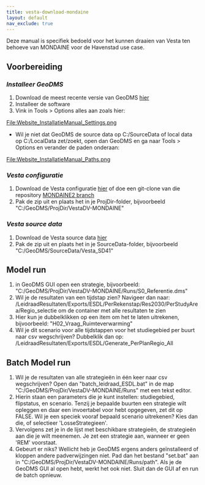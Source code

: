 ```yaml
---
title: vesta-download-mondaine
layout: default
nav_exclude: true
---
```

Deze manual is specifiek bedoeld voor het kunnen draaien van Vesta ten
behoeve van MONDAINE voor de Havenstad use case.

## Voorbereiding

### *Installeer GeoDMS*

1.  Download de meest recente versie van GeoDMS
    [hier](GeoDms_Setups "wikilink")
2.  Installeer de software
3.  Vink in Tools > Options alles aan zoals hier:

[<File:Website_InstallatieManual_Settings.png>](File:Website_InstallatieManual_Settings.png "wikilink")

-   Wil je niet dat GeoDMS de source data op C:/SourceData of local data
    op C:/LocalData zet/zoekt, open dan GeoDMS en ga naar Tools >
    Options en verander de paden onderaan:

[<File:Website_InstallatieManual_Paths.png>](File:Website_InstallatieManual_Paths.png "wikilink")

### *Vesta configuratie*

1.  Download de Vesta configuratie
    [hier](https://github.com/MaartenHilferink/VestaDV/archive/refs/heads/MONDAINE2.zip)
    of doe een git-clone van die repository [MONDAINE2
    branch](https://github.com/MaartenHilferink/VestaDV.git)
2.  Pak de zip uit en plaats het in je ProjDir-folder, bijvoorbeeld
    "C:/GeoDMS/ProjDir/VestaDV-MONDAINE"

### *Vesta source data*

1.  Download de Vesta source data
    [hier](https://surfdrive.surf.nl/files/index.php/s/Pi6T1Hw11MgVNCX)
2.  Pak de zip uit en plaats het in je SourceData-folder, bijvoorbeeld
    "C:/GeoDMS/SourceData/Vesta_SD41"

## Model run

1.  in GeoDMS GUI open een strategie, bijvoorbeeld:
    "C:/GeoDMS/ProjDir/VestaDV-MONDAINE/Runs/S0_Referentie.dms"
2.  Wil je de resultaten van een tijdstap zien? Navigeer dan naar:
    /LeidraadResultaten/Exports/ESDL/PerRekenstap/Res2030/PerStudyArea/Regio_selectie
    om de container met alle resultaten te zien
3.  Hier kun je dubbelklikken op een item om het te laten uitrekenen,
    bijvoorbeeld: "H02_Vraag_Ruimteverwarming"
4.  Wil je dit scenario voor alle tijdstappen voor het studiegebied per
    buurt naar csv wegschrijven? Dubbelklik dan op:
    /LeidraadResultaten/Exports/ESDL/Generate_PerPlanRegio_All

## Batch Model run

1.  Wil je de resultaten van alle strategieën in één keer naar csv
    wegschrijven? Open dan "batch_leidraad_ESDL.bat" in de map
    "C:/GeoDMS/ProjDir/VestaDV-MONDAINE/Runs" met een tekst editor.
2.  Hierin staan een parameters die je kunt instellen: studiegebied,
    flipstatus, en scenario. Tenzij je bepaalde buurten een strategie
    wilt opleggen en daar een invoertabel voor hebt opgegeven, zet dit
    op FALSE. Wil je een speciek vooraf bepaald scenario uitrekenen?
    Kies dan die, of selectieer 'LosseStrategieen'.
3.  Vervolgens zet je in de lijst met beschikbare strategieën, de
    strategieën aan die je wilt meenemen. Je zet een strategie aan,
    wanneer er geen 'REM' voorstaat.
4.  Gebeurt er niks? Wellicht heb je GeoDMS ergens anders geïnstalleerd
    of kloppen andere padverwijzingen niet. Pad dan het bestand
    "set.bat" aan in "C:/GeoDMS/ProjDir/VestaDV-MONDAINE/Runs/path". Als
    je de GeoDMS GUI al open hebt, werkt het ook niet. Sluit dan de GUI
    af en run de batch opnieuw.